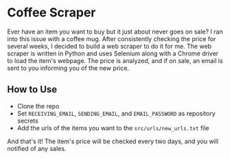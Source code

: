 # Coffee Scraper
Ever have an item you want to buy but it just about never goes on sale? I ran into this issue with a coffee mug. After consistently checking the price for several weeks, I decided to build a web scraper to do it for me. The web scraper is written in Python and uses Selenium along with a Chrome driver to load the item's webpage. The price is analyzed, and if on sale, an email is sent to you informing you of the new price. 

## How to Use
- Clone the repo
- Set `RECEIVING_EMAIL`, `SENDING_EMAIL`, and `EMAIL_PASSWORD` as repository secrets
- Add the urls of the items you want to the `src/urls/new_urls.txt` file

And that's it! The item's price will be checked every two days, and you will notified of any sales.
